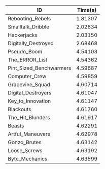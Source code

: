 |ID|Time(s)|
|-|-|
|Rebooting_Rebels|1.81307|
|Smalltalk_Dribble|2.02834|
|Hackerjacks|2.03150|
|Digitally_Destroyed|2.68468|
|Pseudo_Boom|4.54103|
|The_ERROR_List|4.54362|
|Pint_Sized_Benchwarmers|4.59687|
|Computer_Crew|4.59859|
|Grapevine_Squad|4.60714|
|Digital_Destroyers|4.61047|
|Key_to_Innovation|4.61147|
|Blackouts|4.61760|
|The_Hit_Blunders|4.61917|
|Beasts|4.62291|
|Artful_Maneuvers|4.62978|
|Gonzo_Brutes|4.63142|
|Loose_Screws|4.63192|
|Byte_Mechanics|4.63599|
